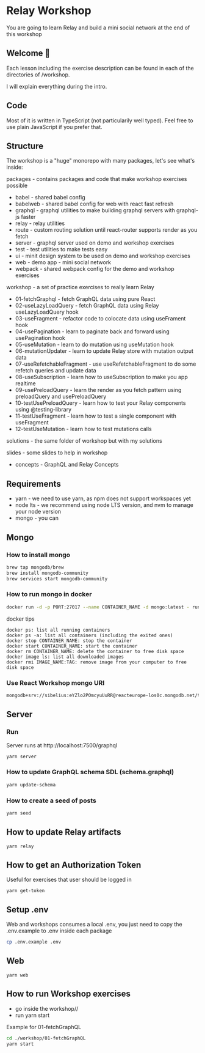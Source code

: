 # Relay Workshop

You are going to learn Relay and build a mini social network at the end of this workshop

## Welcome 👋

Each lesson including the exercise description can be found in each of the directories of /workshop.

I will explain everything during the intro.

## Code

Most of it is written in TypeScript (not particularily well typed). Feel free to use plain JavaScript if you prefer that.

## Structure

The workshop is a "huge" monorepo with many packages, let's see what's inside:

packages - contains packages and code that make workshop exercises possible
- babel - shared babel config
- babelweb - shared babel config for web with react fast refresh
- graphql - graphql utilities to make building graphql servers with graphql-js faster
- relay - relay utilities
- route - custom routing solution until react-router supports render as you fetch
- server - graphql server used on demo and workshop exercises
- test - test utilities to make tests easy
- ui - minit design system to be used on demo and workshop exercises
- web - demo app - mini social network
- webpack - shared webpack config for the demo and workshop exercises

workshop - a set of practice exercises to really learn Relay 
- 01-fetchGraphql - fetch GraphQL data using pure React
- 02-useLazyLoadQuery - fetch GraphQL data using Relay useLazyLoadQuery hook
- 03-useFragment - refactor code to colocate data using useFrament hook
- 04-usePagination - learn to paginate back and forward using usePagination hook
- 05-useMutation - learn to do mutation using useMutation hook
- 06-mutationUpdater - learn to update Relay store with mutation output data
- 07-useRefetchableFragment - use useRefetchableFragment to do some refetch queries and update data
- 08-useSubscription - learn how to useSubscription to make you app realtime
- 09-usePreloadQuery - learn the render as you fetch pattern using preloadQuery and usePreloadQuery
- 10-testUsePreloadQuery - learn how to test your Relay components using @testing-library
- 11-testUseFragment - learn how to test a single component with useFragment
- 12-testUseMutation - learn how to test mutations calls 

solutions - the same folder of workshop but with my solutions

slides - some slides to help in workshop
- concepts - GraphQL and Relay Concepts 

## Requirements
- yarn - we need to use yarn, as npm does not support workspaces yet
- node lts - we recommend using node LTS version, and nvm to manage your node version
- mongo - you can 

## Mongo
### How to install mongo
```sh
brew tap mongodb/brew
brew install mongodb-community
brew services start mongodb-community
``` 

### How to run mongo in docker
```sh
docker run -d -p PORT:27017 --name CONTAINER_NAME -d mongo:latest - run mongo:latest image in detached mode
``` 

docker tips
```
docker ps: list all running containers
docker ps -a: list all containers (including the exited ones)
docker stop CONTAINER_NAME: stop the container
docker start CONTAINER_NAME: start the container
docker rm CONTAINER_NAME: delete the container to free disk space
docker image ls: list all downloaded images
docker rmi IMAGE_NAME:TAG: remove image from your computer to free disk space
```

### Use React Workshop mongo URI
```sh
mongodb+srv://sibelius:eYZlo2POmcyuUuRR@reacteurope-los0c.mongodb.net/test
``` 

## Server

### Run
Server runs at http://localhost:7500/graphql

```sh
yarn server
```

### How to update GraphQL schema SDL (schema.graphql)
```sh
yarn update-schema
```

### How to create a seed of posts
```sh
yarn seed
```

## How to update Relay artifacts
```
yarn relay
```

## How to get an Authorization Token
Useful for exercises that user should be logged in

```
yarn get-token
```

## Setup .env
Web and workshops consumes a local .env, you just need to copy the .env.example to .env inside each package

```sh
cp .env.example .env
```

## Web

```
yarn web
```

## How to run Workshop exercises
- go inside the workshop/<exercise>/
- run yarn start

Example for 01-fetchGraphQL

```bash
cd ./workshop/01-fetchGraphQL
yarn start
```